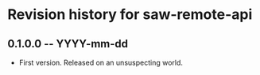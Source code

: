 # Revision history for saw-remote-api

## 0.1.0.0 -- YYYY-mm-dd

* First version. Released on an unsuspecting world.
